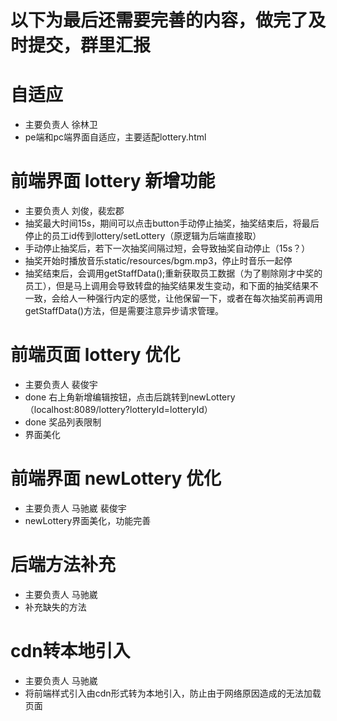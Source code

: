 # 以下为最后还需要完善的内容，做完了及时提交，群里汇报
# 自适应
- 主要负责人 徐林卫
- pe端和pc端界面自适应，主要适配lottery.html
# 前端界面 lottery 新增功能
- 主要负责人 刘俊，裴宏郡
- 抽奖最大时间15s，期间可以点击button手动停止抽奖，抽奖结束后，将最后停止的员工id传到lottery/setLottery（原逻辑为后端直接取）
- 手动停止抽奖后，若下一次抽奖间隔过短，会导致抽奖自动停止（15s？）
- 抽奖开始时播放音乐static/resources/bgm.mp3，停止时音乐一起停
- 抽奖结束后，会调用getStaffData();重新获取员工数据（为了剔除刚才中奖的员工），但是马上调用会导致转盘的抽奖结果发生变动，和下面的抽奖结果不一致，会给人一种强行内定的感觉，让他保留一下，或者在每次抽奖前再调用getStaffData()方法，但是需要注意异步请求管理。
# 前端页面 lottery 优化
- 主要负责人 裴俊宇
- done 右上角新增编辑按钮，点击后跳转到newLottery（localhost:8089/lottery?lotteryId=lotteryId）
- done 奖品列表限制
- 界面美化
# 前端界面 newLottery 优化
- 主要负责人 马驰崴 裴俊宇
- newLottery界面美化，功能完善
# 后端方法补充 
- 主要负责人 马驰崴
- 补充缺失的方法
# cdn转本地引入
- 主要负责人 马驰崴
- 将前端样式引入由cdn形式转为本地引入，防止由于网络原因造成的无法加载页面


